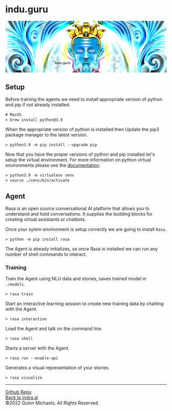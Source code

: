 # indu.guru

![indu.guru](img/title.png)

## Setup

Before training the agents we need to install appropriate version of python and pip if not already installed.

```shell
# MacOS
> brew install python@3.9
```

When the appropriate version of python is installed then Update the pip3 package manager to the latest version.

```shell
> python3.9 -m pip install --upgrade pip
```

Now that you have the proper versions of python and pip installed let's setup the virtual environment. For more information on python virtual environments please see the [documentation](https://docs.python.org/3/library/venv.html).

```shell
> python3.9 -m virtualenv venv
> source ./venv/bin/activate
```

## Agent

Rasa is an open source conversational AI platform that allows you to understand and hold conversations. It supplies the building blocks for creating virtual assistants or chatbots.

Once your sytem environment is setup correctly we are going to install `Rasa`.

```shell
> python -m pip install rasa
```

The Agent is already initializes, so once Rasa is installed we can run any number of shell commands to interact.

### Training

Train the Agent using NLU data and stories, saves trained model in `./models`.

```shell
> rasa train
```

Start an interactive learning session to create new training data by chatting with the Agent.

```shell
> rasa interactive
```

Load the Agent and talk on the command line.

```shell
> rasa shell
```

Starts a server with the Agent.

```shell
> rasa run --enable-api
```

Generates a visual representation of your stories.

```shell
> rasa visualize
```

---

[Github Repo](https://github.com/indraai/indu.guru)  
[Back to indra.ai](https://indra.ai)  
&copy;2022 Quinn Michaels; All Rights Reserved.
